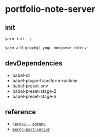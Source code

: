 # portfolio-note-server

## init

```sh
yarn init -y

yarn add graphql-yoga mongoose dotenv
```

## devDependencies

- babel-cli
- babel-plugin-transform-runtime
- babel-preset-env
- babel-preset-stage-2
- babel-preset-stage-3

## reference

- [`heroku - dotenv`](https://velog.io/@suseodd/Heroku%EC%97%90-.env%ED%8C%8C%EC%9D%BC-%EC%A0%81%EC%9A%A9-20k621f03d)
- [`merng-post-server`](https://github.com/Juminhark/merng-post/tree/master/server)
